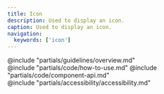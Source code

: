 ```yaml
---
title: Icon
description: Used to display an icon.
caption: Used to display an icon.
navigation:
  keywords: ['icon']
---
```


<section data-tab="Guidelines">
  @include "partials/guidelines/overview.md"
</section>

<section data-tab="Code">
  @include "partials/code/how-to-use.md"
  @include "partials/code/component-api.md"
</section>

<section data-tab="Accessibility">
  @include "partials/accessibility/accessibility.md"
</section>
